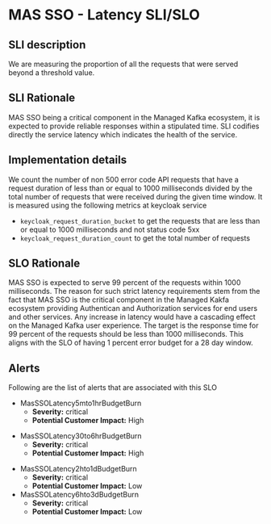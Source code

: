 # MAS SSO - Latency SLI/SLO

## SLI description

We are measuring the proportion of all the requests that were served beyond a threshold value.

## SLI Rationale

MAS SSO being a critical component in the Managed Kafka ecosystem, it is expected to provide reliable responses within a stipulated time.
SLI codifies directly the service latency which indicates the health of the service.

## Implementation details

We count the number of non 500 error code API requests that have a request duration of less than or equal to 1000 milliseconds divided
by the total number of requests that were received during the given time window. It is measured using the following metrics at keycloak service

- `keycloak_request_duration_bucket` to get the requests that are less than or equal to 1000 milliseconds and not status code 5xx
- `keycloak_request_duration_count` to get the total number of requests

## SLO Rationale

MAS SSO is expected to serve 99 percent of the requests within 1000 milliseconds. The reason for such strict latency requirements stem from the fact that
MAS SSO is the critical component in the Managed Kakfa ecosystem providing Authentican and Authorization services for end users and other services.
Any increase in latency would have a cascading effect on the Managed Kafka user experience.
The target is the response time for 99 percent of the requests should be less than 1000 milliseconds.
This aligns with the SLO of having 1 percent error budget for a 28 day window.

## Alerts

Following are the list of alerts that are associated with this SLO

- MasSSOLatency5mto1hrBudgetBurn
  - **Severity:** critical
  - **Potential Customer Impact:** High

* MasSSOLatency30to6hrBudgetBurn
  - **Severity:** critical
  - **Potential Customer Impact:** High

- MasSSOLatency2hto1dBudgetBurn
  - **Severity:** critical
  - **Potential Customer Impact:** Low
- MasSSOLatency6hto3dBudgetBurn
  - **Severity:** critical
  - **Potential Customer Impact:** Low
